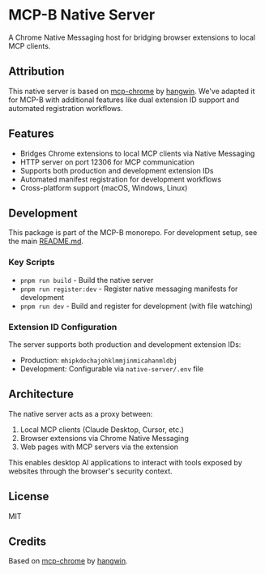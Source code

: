# MCP-B Native Server

A Chrome Native Messaging host for bridging browser extensions to local MCP clients.

## Attribution

This native server is based on [mcp-chrome](https://github.com/hangwin/mcp-chrome) by [hangwin](https://github.com/hangwin). We've adapted it for MCP-B with additional features like dual extension ID support and automated registration workflows.

## Features

- Bridges Chrome extensions to local MCP clients via Native Messaging
- HTTP server on port 12306 for MCP communication
- Supports both production and development extension IDs
- Automated manifest registration for development workflows
- Cross-platform support (macOS, Windows, Linux)

## Development

This package is part of the MCP-B monorepo. For development setup, see the main [README.md](../README.md).

### Key Scripts

- `pnpm run build` - Build the native server
- `pnpm run register:dev` - Register native messaging manifests for development
- `pnpm run dev` - Build and register for development (with file watching)

### Extension ID Configuration

The server supports both production and development extension IDs:
- Production: `mhipkdochajohklmmjinmicahanmldbj`
- Development: Configurable via `native-server/.env` file

## Architecture

The native server acts as a proxy between:
1. Local MCP clients (Claude Desktop, Cursor, etc.)
2. Browser extensions via Chrome Native Messaging
3. Web pages with MCP servers via the extension

This enables desktop AI applications to interact with tools exposed by websites through the browser's security context.

## License

MIT

## Credits

Based on [mcp-chrome](https://github.com/hangwin/mcp-chrome) by [hangwin](https://github.com/hangwin).
